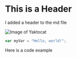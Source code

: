 # This is a Header

I added a header to the md file

![Image of Yaktocat](https://octodex.github.com/images/yaktocat.png)


``` javascript
var myVar = "Hello, world!";
```

Here is a code example
